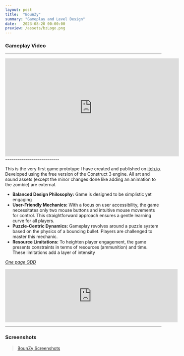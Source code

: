 ```yaml
---
layout: post
title:  "BounZy"
summary: "Gameplay and Level Design"
date:   2023-08-20 00:00:00
preview: /assets/bzLogo.png
---
```

### Gameplay Video
---------------------------
<iframe width="560" height="315" src="https://www.youtube.com/embed/GCEQFLVNEa8?si=iZXPhJ1JKPy0lYMH" title="YouTube video player" frameborder="0" allow="accelerometer; autoplay; clipboard-write; encrypted-media; gyroscope; picture-in-picture; web-share" allowfullscreen></iframe>
---------------------------

This is the very first game prototype I have created and published on [itch.io](https://htramu.itch.io/bounzy). Developed using the free version of the Construct 3 engine. All art and sound assets (except the minor changes done like adding an animation to the zombie) are external.

* **Balanced Design Philosophy:** Game is designed to be simplistic yet engaging
* **User-Friendly Mechanics:** With a focus on user accessibility, the game necessitates only two mouse buttons and intuitive mouse movements for control. This straightforward approach ensures a gentle learning curve for all players.
* **Puzzle-Centric Dynamics:** Gameplay revolves around a puzzle system based on the physics of a bouncing bullet. Players are challenged to master this mechanic.
* **Resource Limitations:** To heighten player engagement, the game presents constraints in terms of resources (ammunition) and time. These limitations add a layer of intensity

*[One page GDD](/assets/BounZy_one_page_GDD.pdf)*

<iframe frameborder="0" src="https://itch.io/embed/2018236?border_width=3" width="556" height="171"><a href="https://htramu.itch.io/bounzy">BounZy by Umarth</a></iframe>

---------------------------
### Screenshots

<blockquote class="imgur-embed-pub" lang="en" data-id="a/Ro6xCel" data-context="false" ><a href="//imgur.com/a/Ro6xCel">BounZy Screenshots</a></blockquote><script async src="//s.imgur.com/min/embed.js" charset="utf-8"></script>